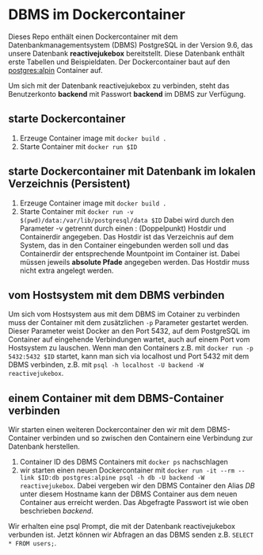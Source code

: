 # DBMS im Dockercontainer
Dieses Repo enthält einen Dockercontainer mit dem Datenbankmanagementsystem (DBMS) PostgreSQL in der Version 9.6, das unsere Datenbank __reactivejukebox__ bereitstellt.
Diese Datenbank enthält erste Tabellen und Beispieldaten.
Der Dockercontainer baut auf den [postgres:alpin](https://hub.docker.com/_/postgres/) Container auf.

Um sich mit der Datenbank reactivejukebox zu verbinden, steht das Benutzerkonto __backend__ mit Passwort __backend__ im DBMS zur Verfügung.

## starte Dockercontainer
1. Erzeuge Container image mit `docker build .`
2. Starte Container mit `docker run $ID`

## starte Dockercontainer mit Datenbank im lokalen Verzeichnis (Persistent)
1. Erzeuge Container image mit `docker build .`
2. Starte Container mit `docker run -v $(pwd)/data:/var/lib/postgresql/data $ID`
Dabei wird durch den Parameter -v getrennt durch einen : (Doppelpunkt) Hostdir und Containerdir angegeben.
Das Hostdir ist das Verzeichnis auf dem System, das in den Container eingebunden werden soll und das Containerdir der entsprechende Mountpoint im Container ist.
Dabei müssen jeweils **absolute Pfade** angegeben werden.
Das Hostdir muss nicht extra angelegt werden.

## vom Hostsystem mit dem DBMS verbinden
Um sich vom Hostsystem aus mit dem DBMS im Cotainer zu verbinden muss der Container mit dem zusätzlichen `-p` Parameter gestartet werden.
Dieser Parameter weist Docker an den Port 5432, auf dem PostgreSQL im Container auf eingehende Verbindungen wartet, auch auf einem Port vom Hostsystem zu lauschen.
Wenn man den Containers z.B. mit `docker run -p 5432:5432 $ID` startet, kann man sich via localhost und Port 5432 mit dem DBMS verbinden, z.B. mit `psql -h localhost -U backend -W reactivejukebox`.

## einem Container mit dem DBMS-Container verbinden
Wir starten einen weiteren Dockercontainer den wir mit dem DBMS-Container verbinden und so zwischen den Containern eine Verbindung zur Datenbank herstellen.

1. Container ID des DBMS Containers mit `docker ps` nachschlagen
2. wir starten einen neuen Dockercontainer mit `docker run -it --rm --link $ID:db postgres:alpine psql -h db -U backend -W reactivejukebox`. Dabei vergeben wir den DBMS Container den Alias *DB* unter diesem Hostname kann der DBMS Container aus dem neuen Container aus erreicht werden. Das Abgefragte Passwort ist wie oben beschrieben *backend*.

Wir erhalten eine psql Prompt, die mit der Datenbank reactivejukebox verbunden ist. Jetzt können wir Abfragen an das DBMS senden z.B. `SELECT * FROM users;`.

